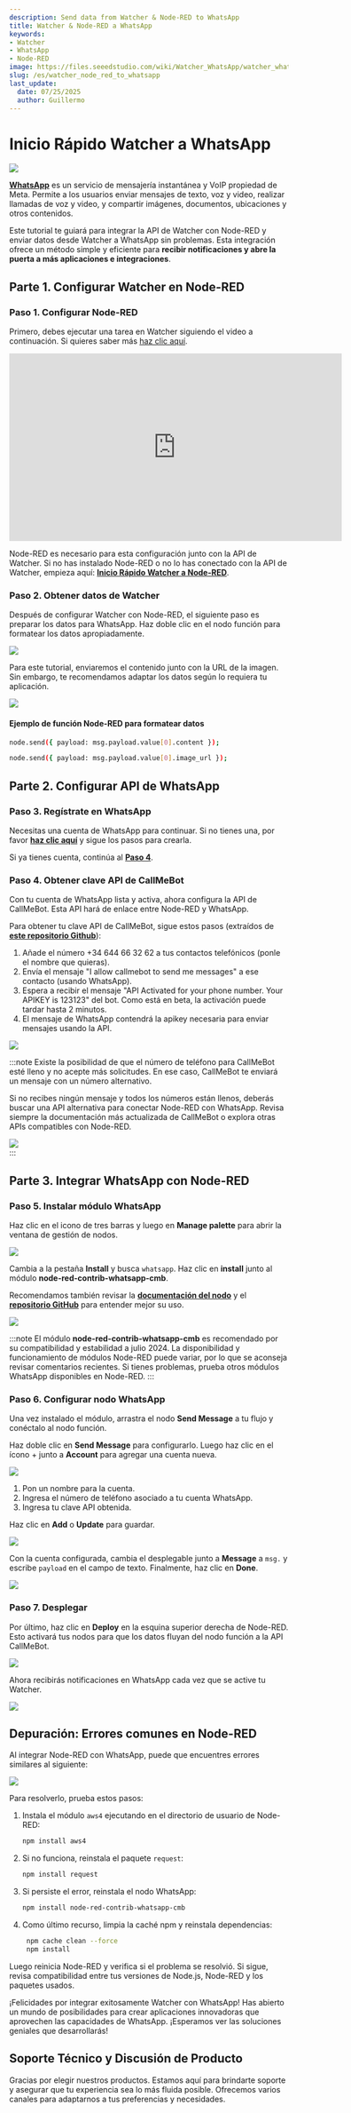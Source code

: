 ```yaml
---
description: Send data from Watcher & Node-RED to WhatsApp
title: Watcher & Node-RED a WhatsApp
keywords:
- Watcher
- WhatsApp
- Node-RED
image: https://files.seeedstudio.com/wiki/Watcher_WhatsApp/watcher_whatsapp.png
slug: /es/watcher_node_red_to_whatsapp
last_update:
  date: 07/25/2025
  author: Guillermo
---
```


# Inicio Rápido Watcher a WhatsApp

<div style={{textAlign:'center'}}><img src="https://files.seeedstudio.com/wiki/Watcher_WhatsApp/watcher_whatsapp.png" style={{width:1000, height:'auto'}}/></div>

[**WhatsApp**](https://web.whatsapp.com/) es un servicio de mensajería instantánea y VoIP propiedad de Meta. Permite a los usuarios enviar mensajes de texto, voz y video, realizar llamadas de voz y video, y compartir imágenes, documentos, ubicaciones y otros contenidos.

Este tutorial te guiará para integrar la API de Watcher con Node-RED y enviar datos desde Watcher a WhatsApp sin problemas. Esta integración ofrece un método simple y eficiente para **recibir notificaciones y abre la puerta a más aplicaciones e integraciones**.

## Parte 1. Configurar Watcher en Node-RED

### Paso 1. Configurar Node-RED

Primero, debes ejecutar una tarea en Watcher siguiendo el video a continuación. Si quieres saber más [haz clic aquí](https://wiki.seeedstudio.com/getting_started_with_watcher_task/).

<div class="table-center">
<iframe width="600" height="338" src="https://files.seeedstudio.com/wiki/watcher_to_open_interpreter_image/run_task.mp4?autoplay=0" scrolling="no" border="0" frameborder="no" framespacing="0" allowfullscreen="true"></iframe>
</div>

Node-RED es necesario para esta configuración junto con la API de Watcher. Si no has instalado Node-RED o no lo has conectado con la API de Watcher, empieza aquí: [**Inicio Rápido Watcher a Node-RED**](https://wiki.seeedstudio.com/watcher_to_node_red).

### Paso 2. Obtener datos de Watcher

Después de configurar Watcher con Node-RED, el siguiente paso es preparar los datos para WhatsApp. Haz doble clic en el nodo función para formatear los datos apropiadamente.

<div style={{textAlign:'center'}}><img src="https://files.seeedstudio.com/wiki/Watcher_WhatsApp/Node_RED_1.png" style={{width:1000, height:'auto'}}/></div>

Para este tutorial, enviaremos el contenido junto con la URL de la imagen. Sin embargo, te recomendamos adaptar los datos según lo requiera tu aplicación.

<div style={{textAlign:'center'}}><img src="https://files.seeedstudio.com/wiki/Watcher_WhatsApp/Node_RED_2.png" style={{width:1000, height:'auto'}}/></div>

#### Ejemplo de función Node-RED para formatear datos

```sh
node.send({ payload: msg.payload.value[0].content });

node.send({ payload: msg.payload.value[0].image_url });
```

## Parte 2. Configurar API de WhatsApp

### Paso 3. Regístrate en WhatsApp

Necesitas una cuenta de WhatsApp para continuar. Si no tienes una, por favor [**haz clic aquí**](https://www.whatsapp.com) y sigue los pasos para crearla.

Si ya tienes cuenta, continúa al [**Paso 4**](#step-4-get-callmebot-api-key).

### Paso 4. Obtener clave API de CallMeBot

Con tu cuenta de WhatsApp lista y activa, ahora configura la API de CallMeBot. Esta API hará de enlace entre Node-RED y WhatsApp.

Para obtener tu clave API de CallMeBot, sigue estos pasos (extraídos de [**este repositorio Github**](https://github.com/PfisterDaniel/node-red-contrib-whatsapp-cmb/blob/main/README.md#create-api-key)):

1. Añade el número +34 644 66 32 62 a tus contactos telefónicos (ponle el nombre que quieras).
2. Envía el mensaje "I allow callmebot to send me messages" a ese contacto (usando WhatsApp).
3. Espera a recibir el mensaje "API Activated for your phone number. Your APIKEY is 123123" del bot. Como está en beta, la activación puede tardar hasta 2 minutos.
4. El mensaje de WhatsApp contendrá la apikey necesaria para enviar mensajes usando la API.

<div style={{textAlign:'center'}}><img src="https://files.seeedstudio.com/wiki/Watcher_WhatsApp/WhatsApp_API.png" style={{width:1000, height:'auto'}}/></div>

:::note
Existe la posibilidad de que el número de teléfono para CallMeBot esté lleno y no acepte más solicitudes. En ese caso, CallMeBot te enviará un mensaje con un número alternativo.

Si no recibes ningún mensaje y todos los números están llenos, deberás buscar una API alternativa para conectar Node-RED con WhatsApp. Revisa siempre la documentación más actualizada de CallMeBot o explora otras APIs compatibles con Node-RED.
<div style={{textAlign:'center'}}><img src="https://files.seeedstudio.com/wiki/Watcher_WhatsApp/WhatsApp_Full.png" style={{width:1000, height:'auto'}}/></div>
:::

## Parte 3. Integrar WhatsApp con Node-RED

### Paso 5. Instalar módulo WhatsApp

Haz clic en el icono de tres barras y luego en **Manage palette** para abrir la ventana de gestión de nodos.

<div style={{textAlign:'center'}}><img src="https://files.seeedstudio.com/wiki/Watcher_WhatsApp/Node_RED_3.png" style={{width:1000, height:'auto'}}/></div>

Cambia a la pestaña **Install** y busca `whatsapp`. Haz clic en **install** junto al módulo **node-red-contrib-whatsapp-cmb**.

Recomendamos también revisar la [**documentación del nodo**](https://github.com/PfisterDaniel/node-red-contrib-whatsapp-cmb/blob/main/README.md) y el [**repositorio GitHub**](https://github.com/PfisterDaniel/node-red-contrib-whatsapp-cmb) para entender mejor su uso.

<div style={{textAlign:'center'}}><img src="https://files.seeedstudio.com/wiki/Watcher_WhatsApp/Node_RED_4.png" style={{width:1000, height:'auto'}}/></div>

:::note
El módulo **node-red-contrib-whatsapp-cmb** es recomendado por su compatibilidad y estabilidad a julio 2024. La disponibilidad y funcionamiento de módulos Node-RED puede variar, por lo que se aconseja revisar comentarios recientes. Si tienes problemas, prueba otros módulos WhatsApp disponibles en Node-RED.
:::

### Paso 6. Configurar nodo WhatsApp

Una vez instalado el módulo, arrastra el nodo **Send Message** a tu flujo y conéctalo al nodo función.

Haz doble clic en **Send Message** para configurarlo. Luego haz clic en el ícono + junto a **Account** para agregar una cuenta nueva.

<div style={{textAlign:'center'}}><img src="https://files.seeedstudio.com/wiki/Watcher_WhatsApp/Node_RED_5.png" style={{width:1000, height:'auto'}}/></div>

1. Pon un nombre para la cuenta.
2. Ingresa el número de teléfono asociado a tu cuenta WhatsApp.
3. Ingresa tu clave API obtenida.

Haz clic en **Add** o **Update** para guardar.

<div style={{textAlign:'center'}}><img src="https://files.seeedstudio.com/wiki/Watcher_WhatsApp/Node_RED_6.png" style={{width:1000, height:'auto'}}/></div>

Con la cuenta configurada, cambia el desplegable junto a **Message** a `msg.` y escribe `payload` en el campo de texto. Finalmente, haz clic en **Done**.

<div style={{textAlign:'center'}}><img src="https://files.seeedstudio.com/wiki/Watcher_WhatsApp/Node_RED_7.png" style={{width:1000, height:'auto'}}/></div>

### Paso 7. Desplegar

Por último, haz clic en **Deploy** en la esquina superior derecha de Node-RED. Esto activará tus nodos para que los datos fluyan del nodo función a la API CallMeBot.

<div style={{textAlign:'center'}}><img src="https://files.seeedstudio.com/wiki/Watcher_WhatsApp/Node_RED_8.png" style={{width:1000, height:'auto'}}/></div>

Ahora recibirás notificaciones en WhatsApp cada vez que se active tu Watcher.

<div style={{textAlign:'center'}}><img src="https://files.seeedstudio.com/wiki/Watcher_WhatsApp/WhatsApp_Result.png" style={{width:1000, height:'auto'}}/></div>

## Depuración: Errores comunes en Node-RED

Al integrar Node-RED con WhatsApp, puede que encuentres errores similares al siguiente:

<div style={{textAlign:'center'}}><img src="https://files.seeedstudio.com/wiki/Watcher_WhatsApp/Node_RED_Error.png" style={{width:300, height:'auto'}}/></div>

Para resolverlo, prueba estos pasos:

1. Instala el módulo `aws4` ejecutando en el directorio de usuario de Node-RED:

   ```sh
   npm install aws4
   ```

2. Si no funciona, reinstala el paquete `request`:

   ```sh
   npm install request
   ```

3. Si persiste el error, reinstala el nodo WhatsApp:

   ```sh
   npm install node-red-contrib-whatsapp-cmb
   ```

4. Como último recurso, limpia la caché npm y reinstala dependencias:

   ```sh
    npm cache clean --force
    npm install
   ```

Luego reinicia Node-RED y verifica si el problema se resolvió. Si sigue, revisa compatibilidad entre tus versiones de Node.js, Node-RED y los paquetes usados.

¡Felicidades por integrar exitosamente Watcher con WhatsApp! Has abierto un mundo de posibilidades para crear aplicaciones innovadoras que aprovechen las capacidades de WhatsApp. ¡Esperamos ver las soluciones geniales que desarrollarás!

## Soporte Técnico y Discusión de Producto

Gracias por elegir nuestros productos. Estamos aquí para brindarte soporte y asegurar que tu experiencia sea lo más fluida posible. Ofrecemos varios canales para adaptarnos a tus preferencias y necesidades.

<div class="button_tech_support_container">
<a href="https://forum.seeedstudio.com/" class="button_forum"></a> 
<a href="https://www.seeedstudio.com/contacts" class="button_email"></a>
</div>

<div class="button_tech_support_container">
<a href="https://discord.gg/eWkprNDMU7" class="button_discord"></a> 
<a href="https://github.com/Seeed-Studio/wiki-documents/discussions/69" class="button_discussion"></a>
</div>
